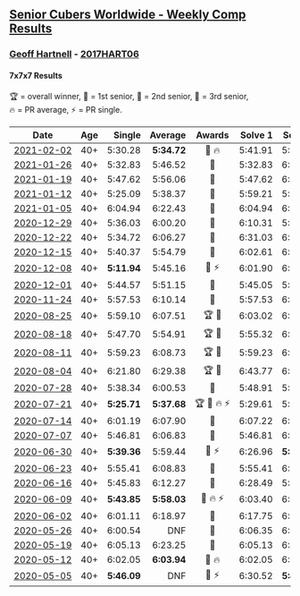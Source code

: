 <style>table {white-space: nowrap;}</style>

## [Senior Cubers Worldwide - Weekly Comp Results](/scw-comp/results/)
### [Geoff Hartnell](README.md) - [2017HART06](https://www.worldcubeassociation.org/persons/2017HART06?event=777)
#### 7x7x7 Results

<span style="white-space: nowrap;">🏆 = overall winner</span>, <span style="white-space: nowrap;">🥇 = 1st senior</span>, <span style="white-space: nowrap;">🥈 = 2nd senior</span>, <span style="white-space: nowrap;">🥉 = 3rd senior</span>, <span style="white-space: nowrap;">🔥 = PR average</span>, <span style="white-space: nowrap;">⚡ = PR single</span>.

| Date | Age | Single | Average | Awards | Solve 1 | Solve 2 | Solve 3 | Video |
| :--: | :--: | --: | --: | :--: | --: | --: | --: | :-- |
| [2021-02-02](../../results/2021-02-02/777.md) | 40+ | 5:30.28 | **5:34.72** | 🥈 🔥 | 5:41.91 | 5:31.98 | 5:30.28 | [Desktop](https://www.facebook.com/events/419241732746821/permalink/419387706065557) / [Mobile](https://m.facebook.com/events/419241732746821?view=permalink&id=419387706065557) |
| [2021-01-26](../../results/2021-01-26/777.md) | 40+ | 5:32.83 | 5:46.52 | 🥈 | 5:32.83 | 6:08.95 | 5:37.77 | [Desktop](https://www.facebook.com/events/886756952081472/permalink/887369728686861) / [Mobile](https://m.facebook.com/events/886756952081472?view=permalink&id=887369728686861) |
| [2021-01-19](../../results/2021-01-19/777.md) | 40+ | 5:47.62 | 5:56.06 | 🥈 | 5:47.62 | 6:03.60 | 5:56.97 | [Desktop](https://www.facebook.com/events/801984480354340/permalink/802381783647943) / [Mobile](https://m.facebook.com/events/801984480354340?view=permalink&id=802381783647943) |
| [2021-01-12](../../results/2021-01-12/777.md) | 40+ | 5:25.09 | 5:38.37 | 🥈 | 5:59.21 | 5:25.09 | 5:30.82 | [Desktop](https://www.facebook.com/events/412251730086008/permalink/412930550018126) / [Mobile](https://m.facebook.com/events/412251730086008?view=permalink&id=412930550018126) |
| [2021-01-05](../../results/2021-01-05/777.md) | 40+ | 6:04.94 | 6:22.43 | 🥈 | 6:04.94 | 6:36.93 | 6:25.43 | [Desktop](https://www.facebook.com/events/438895340619582/permalink/439385777237205) / [Mobile](https://m.facebook.com/events/438895340619582?view=permalink&id=439385777237205) |
| [2020-12-29](../../results/2020-12-29/777.md) | 40+ | 5:36.03 | 6:00.20 | 🥈 | 6:10.31 | 5:36.03 | 6:14.26 | [Desktop](https://www.facebook.com/events/1086076581855919/permalink/1086716965125214) / [Mobile](https://m.facebook.com/events/1086076581855919?view=permalink&id=1086716965125214) |
| [2020-12-22](../../results/2020-12-22/777.md) | 40+ | 5:34.72 | 6:06.27 | 🥈 | 6:31.03 | 6:13.06 | 5:34.72 | [Desktop](https://www.facebook.com/events/202563571576862/permalink/203804311452788) / [Mobile](https://m.facebook.com/events/202563571576862?view=permalink&id=203804311452788) |
| [2020-12-15](../../results/2020-12-15/777.md) | 40+ | 5:40.37 | 5:54.79 | 🥈 | 6:02.61 | 6:01.40 | 5:40.37 | [Desktop](https://www.facebook.com/events/380879093195746/permalink/381318223151833) / [Mobile](https://m.facebook.com/events/380879093195746?view=permalink&id=381318223151833) |
| [2020-12-08](../../results/2020-12-08/777.md) | 40+ | **5:11.94** | 5:45.16 | 🥈 ⚡ | 6:01.90 | 6:01.63 | **5:11.94** | [Desktop](https://www.facebook.com/events/209111367450307/permalink/209641834063927) / [Mobile](https://m.facebook.com/events/209111367450307?view=permalink&id=209641834063927) |
| [2020-12-01](../../results/2020-12-01/777.md) | 40+ | 5:44.57 | 5:51.15 | 🥈 | 5:45.05 | 5:44.57 | 6:03.84 | [Desktop](https://www.facebook.com/events/1067911153659963/permalink/1069090936875318) / [Mobile](https://m.facebook.com/events/1067911153659963?view=permalink&id=1069090936875318) |
| [2020-11-24](../../results/2020-11-24/777.md) | 40+ | 5:57.53 | 6:10.14 | 🥈 | 5:57.53 | 6:07.44 | 6:25.45 | [Desktop](https://www.facebook.com/events/383885642947563/permalink/384652869537507) / [Mobile](https://m.facebook.com/events/383885642947563?view=permalink&id=384652869537507) |
| [2020-08-25](../../results/2020-08-25/777.md) | 40+ | 5:59.10 | 6:07.51 | 🏆 🥇 | 6:03.02 | 6:20.41 | 5:59.10 | [Desktop](https://www.facebook.com/events/375269430142971/permalink/375909670078947) / [Mobile](https://m.facebook.com/events/375269430142971?view=permalink&id=375909670078947) |
| [2020-08-18](../../results/2020-08-18/777.md) | 40+ | 5:47.70 | 5:54.91 | 🏆 🥇 | 5:55.32 | 6:01.72 | 5:47.70 | [Desktop](https://www.facebook.com/events/3231806576868309/permalink/3237215582994075) / [Mobile](https://m.facebook.com/events/3231806576868309?view=permalink&id=3237215582994075) |
| [2020-08-11](../../results/2020-08-11/777.md) | 40+ | 5:59.23 | 6:08.73 | 🏆 🥇 | 5:59.23 | 6:04.66 | 6:22.30 | [Desktop](https://www.facebook.com/events/1112228215845470/permalink/1114609445607347) / [Mobile](https://m.facebook.com/events/1112228215845470?view=permalink&id=1114609445607347) |
| [2020-08-04](../../results/2020-08-04/777.md) | 40+ | 6:21.80 | 6:29.38 | 🏆 🥇 | 6:43.77 | 6:21.80 | 6:22.56 | [Desktop](https://www.facebook.com/events/770016233779888/permalink/770774767037368) / [Mobile](https://m.facebook.com/events/770016233779888?view=permalink&id=770774767037368) |
| [2020-07-28](../../results/2020-07-28/777.md) | 40+ | 5:38.34 | 6:00.53 | 🥈 | 5:48.91 | 5:38.34 | 6:34.35 | [Desktop](https://www.facebook.com/events/299658408049797/permalink/300979597917678) / [Mobile](https://m.facebook.com/events/299658408049797?view=permalink&id=300979597917678) |
| [2020-07-21](../../results/2020-07-21/777.md) | 40+ | **5:25.71** | **5:37.68** | 🏆 🥇 🔥 ⚡ | 5:29.61 | 5:57.72 | **5:25.71** | [Desktop](https://www.facebook.com/events/3081159145282455/permalink/3082216445176725) / [Mobile](https://m.facebook.com/events/3081159145282455?view=permalink&id=3082216445176725) |
| [2020-07-14](../../results/2020-07-14/777.md) | 40+ | 6:01.19 | 6:07.90 | 🥈 | 6:07.22 | 6:01.19 | 6:15.29 | [Desktop](https://www.facebook.com/events/2729568740635198/permalink/2730701870521885) / [Mobile](https://m.facebook.com/events/2729568740635198?view=permalink&id=2730701870521885) |
| [2020-07-07](../../results/2020-07-07/777.md) | 40+ | 5:46.81 | 6:06.83 | 🥈 | 5:46.81 | 6:29.51 | 6:04.18 | [Desktop](https://www.facebook.com/events/307625317040136/permalink/308526746949993) / [Mobile](https://m.facebook.com/events/307625317040136?view=permalink&id=308526746949993) |
| [2020-06-30](../../results/2020-06-30/777.md) | 40+ | **5:39.36** | 5:59.44 | 🥈 ⚡ | 6:26.96 | **5:39.36** | 5:52.01 | [Desktop](https://www.facebook.com/events/284746466306313/permalink/285669486214011) / [Mobile](https://m.facebook.com/events/284746466306313?view=permalink&id=285669486214011) |
| [2020-06-23](../../results/2020-06-23/777.md) | 40+ | 5:55.41 | 6:08.83 | 🥈 | 5:55.41 | 6:13.81 | 6:17.26 | [Desktop](https://www.facebook.com/events/268636114456043/permalink/270157680970553) / [Mobile](https://m.facebook.com/events/268636114456043?view=permalink&id=270157680970553) |
| [2020-06-16](../../results/2020-06-16/777.md) | 40+ | 5:45.83 | 6:12.27 | 🥈 | 6:28.49 | 5:45.83 | 6:22.49 | [Desktop](https://www.facebook.com/events/256188575607890/permalink/256977715528976) / [Mobile](https://m.facebook.com/events/256188575607890?view=permalink&id=256977715528976) |
| [2020-06-09](../../results/2020-06-09/777.md) | 40+ | **5:43.85** | **5:58.03** | 🥈 🔥 ⚡ | 6:03.40 | 6:06.85 | **5:43.85** | [Desktop](https://www.facebook.com/events/1130228284009045/permalink/1131048293927044) / [Mobile](https://m.facebook.com/events/1130228284009045?view=permalink&id=1131048293927044) |
| [2020-06-02](../../results/2020-06-02/777.md) | 40+ | 6:01.11 | 6:18.97 | 🥈 | 6:17.75 | 6:01.11 | 6:38.05 | [Desktop](https://www.facebook.com/events/573401076937046/permalink/573753436901810) / [Mobile](https://m.facebook.com/events/573401076937046?view=permalink&id=573753436901810) |
| [2020-05-26](../../results/2020-05-26/777.md) | 40+ | 6:00.54 | DNF | 🥈 | 6:06.35 | 6:00.54 | DNF | [Desktop](https://www.facebook.com/events/637852836799991/permalink/638017150116893) / [Mobile](https://m.facebook.com/events/637852836799991?view=permalink&id=638017150116893) |
| [2020-05-19](../../results/2020-05-19/777.md) | 40+ | 6:05.13 | 6:23.25 | 🥈 | 6:05.13 | 6:49.49 | 6:15.14 | [Desktop](https://www.facebook.com/events/201300894172579/permalink/202026737433328) / [Mobile](https://m.facebook.com/events/201300894172579?view=permalink&id=202026737433328) |
| [2020-05-12](../../results/2020-05-12/777.md) | 40+ | 6:02.05 | **6:03.94** | 🥈 🔥 | 6:02.05 | 6:03.91 | 6:05.87 | [Desktop](https://www.facebook.com/events/276138643524223/permalink/276382340166520) / [Mobile](https://m.facebook.com/events/276138643524223?view=permalink&id=276382340166520) |
| [2020-05-05](../../results/2020-05-05/777.md) | 40+ | **5:46.09** | DNF | 🥈 ⚡ | 6:30.52 | **5:46.09** | DNS | [Desktop](https://www.facebook.com/events/557526585195168/permalink/557747151839778) / [Mobile](https://m.facebook.com/events/557526585195168?view=permalink&id=557747151839778) |


<!-- Global site tag (gtag.js) - Google Analytics -->
<script async src="https://www.googletagmanager.com/gtag/js?id=UA-86348435-3"></script>
<script>window.dataLayer = window.dataLayer || []; function gtag() {dataLayer.push(arguments);} gtag('js', new Date()); gtag('config', 'UA-86348435-3');</script>
